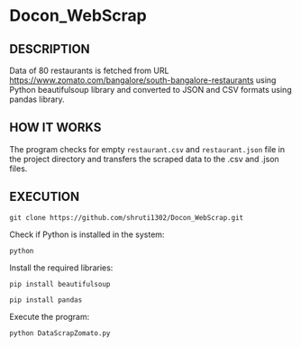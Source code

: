 # Docon_WebScrap

## DESCRIPTION

Data of 80 restaurants is fetched from URL https://www.zomato.com/bangalore/south-bangalore-restaurants using Python beautifulsoup library and converted to JSON and CSV formats using pandas library.

## HOW IT WORKS

The program checks for empty `restaurant.csv` and `restaurant.json` file in the project directory and transfers the scraped data to the .csv and .json files.

## EXECUTION

`git clone https://github.com/shruti1302/Docon_WebScrap.git`

Check if Python is installed in the system:

`python`

Install the required libraries:

`pip install beautifulsoup`

`pip install pandas`

Execute the program:

`python DataScrapZomato.py`


